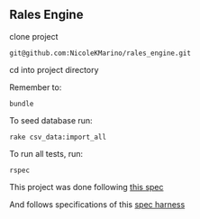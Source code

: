 ## Rales Engine

clone project
```
git@github.com:NicoleKMarino/rales_engine.git
```

cd into project directory

Remember to:
```
bundle
```


To seed database run:
```
rake csv_data:import_all
```

To run all tests, run:
```
rspec
```

This project was done following [this spec](https://github.com/turingschool/lesson_plans/blob/master/ruby_03-professional_rails_applications/rails_engine.md)

And follows specifications of this [spec harness](https://github.com/turingschool/rales_engine_spec_harness)
